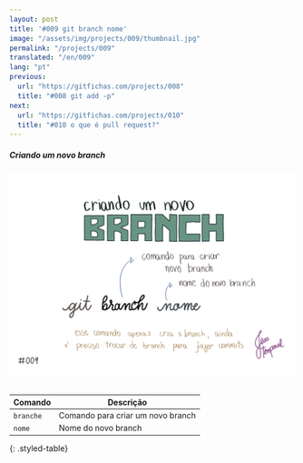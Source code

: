 ```yaml
---
layout: post
title: '#009 git branch nome'
image: "/assets/img/projects/009/thumbnail.jpg"
permalink: "/projects/009"
translated: "/en/009"
lang: "pt"
previous:
  url: "https://gitfichas.com/projects/008"
  title: "#008 git add -p"
next:
  url: "https://gitfichas.com/projects/010"
  title: "#010 o que é pull request?"
---
```

##### Criando um novo branch

<img alt="Para criar um novo branch use o comando git branch seguido pelo nome do novo branch que você quer criar" src="/assets/img/projects/009/full.jpg"><br><br>

| Comando | Descrição |
|---------|-------------|
| `branche` | Comando para criar um novo branch |
| `nome` | Nome do novo branch |
{: .styled-table}
